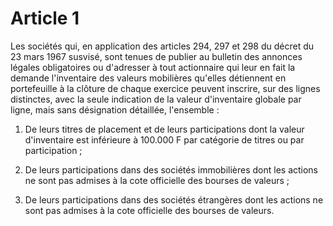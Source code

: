 # Article 1

Les sociétés qui, en application des articles 294, 297 et 298 du décret du 23 mars 1967 susvisé, sont tenues de publier au bulletin des annonces légales obligatoires ou d'adresser à tout actionnaire qui leur en fait la demande l'inventaire des valeurs mobilières qu'elles détiennent en portefeuille à la clôture de chaque exercice peuvent inscrire, sur des lignes distinctes, avec la seule indication de la valeur d'inventaire globale par ligne, mais sans désignation détaillée, l'ensemble :

1. De leurs titres de placement et de leurs participations dont la valeur d'inventaire est inférieure à 100.000 F par catégorie de titres ou par participation ;

2. De leurs participations dans des sociétés immobilières dont les actions ne sont pas admises à la cote officielle des bourses de valeurs ;

3. De leurs participations dans des sociétés étrangères dont les actions ne sont pas admises à la cote officielle des bourses de valeurs.
